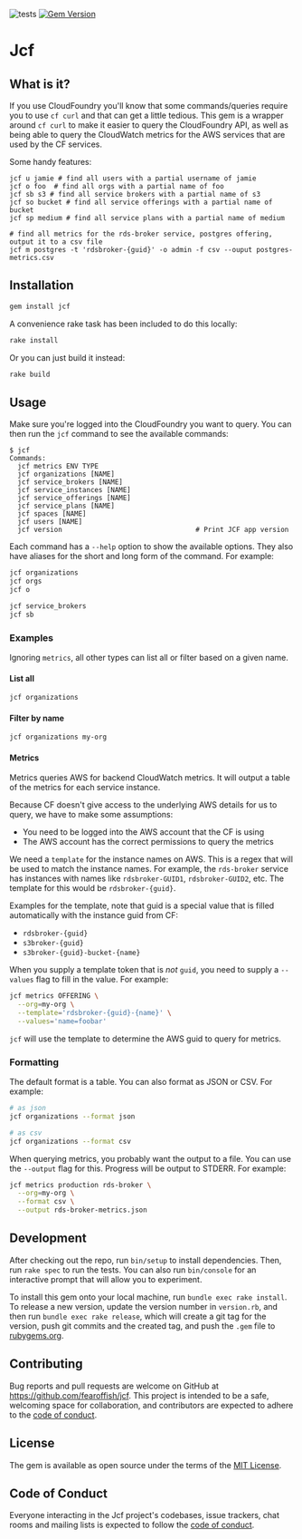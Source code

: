 ![tests](https://github.com/fearoffish/paas-org-metric-gathering-gem/actions/workflows/main.yml/badge.svg)
[![Gem Version](https://badge.fury.io/rb/jcf.svg)](https://badge.fury.io/rb/jcf)

# Jcf

## What is it?

If you use CloudFoundry you'll know that some commands/queries require you to use `cf curl` and that can get a little tedious. This gem is a wrapper around `cf curl` to make it easier to query the CloudFoundry API, as well as being able to query the CloudWatch metrics for the AWS services that are used by the CF services.

Some handy features:

```
jcf u jamie # find all users with a partial username of jamie
jcf o foo  # find all orgs with a partial name of foo
jcf sb s3 # find all service brokers with a partial name of s3
jcf so bucket # find all service offerings with a partial name of bucket
jcf sp medium # find all service plans with a partial name of medium

# find all metrics for the rds-broker service, postgres offering, output it to a csv file
jcf m postgres -t 'rdsbroker-{guid}' -o admin -f csv --ouput postgres-metrics.csv
```

## Installation

```sh
gem install jcf
```

A convenience rake task has been included to do this locally:

```sh
rake install
```

Or you can just build it instead:

```sh
rake build
```

## Usage

Make sure you're logged into the CloudFoundry you want to query. You can then run the `jcf` command to see the available commands:

```
$ jcf
Commands:
  jcf metrics ENV TYPE
  jcf organizations [NAME]
  jcf service_brokers [NAME]
  jcf service_instances [NAME]
  jcf service_offerings [NAME]
  jcf service_plans [NAME]
  jcf spaces [NAME]
  jcf users [NAME]
  jcf version                                 # Print JCF app version
```

Each command has a `--help` option to show the available options. They also have aliases for the short and long form of the command. For example:

```sh
jcf organizations
jcf orgs
jcf o

jcf service_brokers
jcf sb
```

### Examples

Ignoring `metrics`, all other types can list all or filter based on a given name.

#### List all

```sh
jcf organizations
```

#### Filter by name

```sh
jcf organizations my-org
```

#### Metrics

Metrics queries AWS for backend CloudWatch metrics. It will output a table of the metrics for each service instance.

Because CF doesn't give access to the underlying AWS details for us to query, we have to make some assumptions:

- You need to be logged into the AWS account that the CF is using
- The AWS account has the correct permissions to query the metrics

We need a `template` for the instance names on AWS. This is a regex that will be used to match the instance names. For example, the `rds-broker` service has instances with names like `rdsbroker-GUID1`, `rdsbroker-GUID2`, etc. The template for this would be `rdsbroker-{guid}`.

Examples for the template, note that guid is a special value that is filled automatically with the instance guid from CF:

- `rdsbroker-{guid}`
- `s3broker-{guid}`
- `s3broker-{guid}-bucket-{name}`

When you supply a template token that is _not_ `guid`, you need to supply a `--values` flag to fill in the value. For example:

```sh
jcf metrics OFFERING \
  --org=my-org \
  --template='rdsbroker-{guid}-{name}' \
  --values='name=foobar'
```

`jcf` will use the template to determine the AWS guid to query for metrics.

### Formatting

The default format is a table. You can also format as JSON or CSV. For example:

```sh
# as json
jcf organizations --format json
```

```sh
# as csv
jcf organizations --format csv
```

When querying metrics, you probably want the output to a file. You can use the `--output` flag for this. Progress will be output to STDERR. For example:

```sh
jcf metrics production rds-broker \
  --org=my-org \
  --format csv \
  --output rds-broker-metrics.json
```

## Development

After checking out the repo, run `bin/setup` to install dependencies. Then, run `rake spec` to run the tests. You can also run `bin/console` for an interactive prompt that will allow you to experiment.

To install this gem onto your local machine, run `bundle exec rake install`. To release a new version, update the version number in `version.rb`, and then run `bundle exec rake release`, which will create a git tag for the version, push git commits and the created tag, and push the `.gem` file to [rubygems.org](https://rubygems.org).

## Contributing

Bug reports and pull requests are welcome on GitHub at https://github.com/fearoffish/jcf. This project is intended to be a safe, welcoming space for collaboration, and contributors are expected to adhere to the [code of conduct](https://github.com/fearoffish/paas-org-metric-gathering-gem/blob/main/CODE_OF_CONDUCT.md).

## License

The gem is available as open source under the terms of the [MIT License](https://opensource.org/licenses/MIT).

## Code of Conduct

Everyone interacting in the Jcf project's codebases, issue trackers, chat rooms and mailing lists is expected to follow the [code of conduct](https://github.com/fearoffish/paas-org-metric-gathering-gem/blob/main/CODE_OF_CONDUCT.md).
